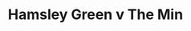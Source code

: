 ---
year: "1991"
serialNumber: "0132" 
game: "Hamsley Green"
title: "Hamsley Green v The Min"
gameLocation: "Hamsley Green"
gameDate: "1991"
result: ""
resultType: ""
type: "game"
---